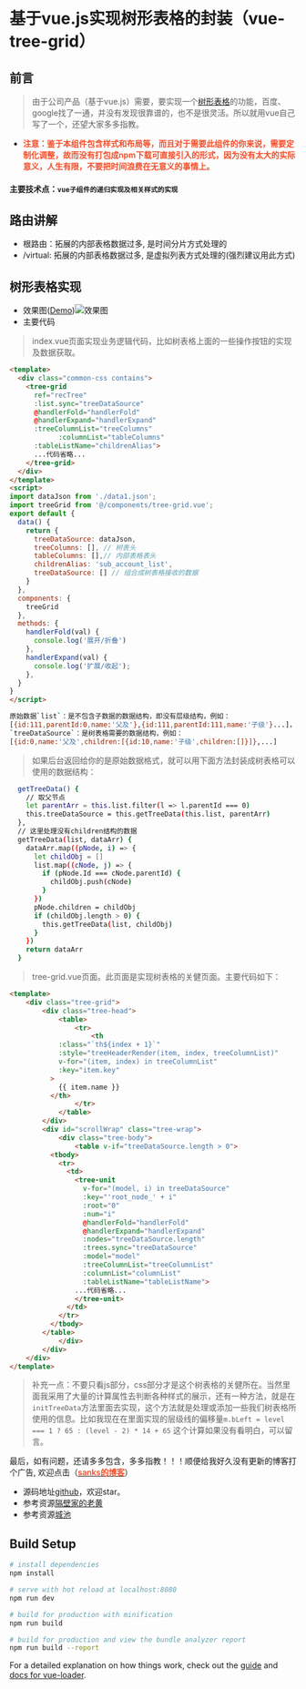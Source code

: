 # 基于vue.js实现树形表格的封装（vue-tree-grid）

## 前言
> 由于公司产品（基于vue.js）需要，要实现一个[树形表格](https://github.com/Inception-entry/vue-tree-grid)的功能，百度、google找了一通，并没有发现很靠谱的，也不是很灵活。所以就用vue自己写了一个，还望大家多多指教。
- <span style="color:#f24c27;font-weight:600">注意：鉴于本组件包含样式和布局等，而且对于需要此组件的你来说，需要定制化调整，故而没有打包成npm下载可直接引入的形式，因为没有太大的实际意义，人生有限，不要把时间浪费在无意义的事情上。</span>
#### 主要技术点：`vue子组件的递归实现及相关样式的实现`

## 路由讲解
- 根路由：拓展的内部表格数据过多, 是时间分片方式处理的
- /virtual: 拓展的内部表格数据过多, 是虚拟列表方式处理的(强烈建议用此方式)

## 树形表格实现
- 效果图([Demo](https://inception-entry.github.io/dist/#/))![效果图](https://inception-entry.github.io/dist/20230328_202702.gif)
- 主要代码
> index.vue页面实现业务逻辑代码，比如树表格上面的一些操作按钮的实现及数据获取。
>
``` html
<template>
  <div class="common-css contains">
    <tree-grid
      ref="recTree"
      :list.sync="treeDataSource"
      @handlerFold="handlerFold"
      @handlerExpand="handlerExpand"
      :treeColumnList="treeColumns"
			:columnList="tableColumns"
      :tableListName="childrenAlias">
      ...代码省略...
    </tree-grid>
  </div>
</template>
<script>
import dataJson from './data1.json';
import treeGrid from '@/components/tree-grid.vue';
export default {
  data() {
    return {
      treeDataSource: dataJson,
      treeColumns: [], // 树表头
      tableColumns: [],// 内部表格表头
      childrenAlias: 'sub_account_list',
      treeDataSource: [] // 组合成树表格接收的数据
    }
  },
  components: {
    treeGrid
  },
  methods: {
    handlerFold(val) {
      console.log('展开/折叠')
    },
    handlerExpand(val) {
      console.log('扩展/收起');
    },
  }
}
</script>
```
``` bash
原始数据`list`：是不包含子数据的数据结构，即没有层级结构，例如：
[{id:111,parentId:0,name:'父及'},{id:111,parentId:111,name:'子级'}...]，通过parentId来获取对应父子层级结构
`treeDataSource`：是树表格需要的数据结构，例如：
[{id:0,name:'父及',children:[{id:10,name:'子级',children:[]}]},...]
```
> 如果后台返回给你的是原始数据格式，就可以用下面方法封装成树表格可以使用的数据结构：
``` bash
  getTreeData() {
    // 取父节点
    let parentArr = this.list.filter(l => l.parentId === 0)
    this.treeDataSource = this.getTreeData(this.list, parentArr)
  },
  // 这里处理没有children结构的数据
  getTreeData(list, dataArr) {
    dataArr.map((pNode, i) => {
      let childObj = []
      list.map((cNode, j) => {
        if (pNode.Id === cNode.parentId) {
          childObj.push(cNode)
        }
      })
      pNode.children = childObj
      if (childObj.length > 0) {
        this.getTreeData(list, childObj)
      }
    })
    return dataArr
  }
```
> tree-grid.vue页面。此页面是实现树表格的关健页面。主要代码如下：
``` html
<template>
	<div class="tree-grid">
		<div class="tree-head">
			<table>
				<tr>
					<th
            :class="`th${index + 1}`"
            :style="treeHeaderRender(item, index, treeColumnList)"
            v-for="(item, index) in treeColumnList"
            :key="item.key"
          >
            {{ item.name }}
          </th>
				</tr>
			</table>
		</div>
		<div id="scrollWrap" class="tree-wrap">
			<div class="tree-body">
				<table v-if="treeDataSource.length > 0">
          <tbody>
            <tr>
              <td>
                <tree-unit
                  v-for="(model, i) in treeDataSource"
                  :key="'root_node_' + i"
                  :root="0"
                  :num="i"
                  @handlerFold="handlerFold"
                  @handlerExpand="handlerExpand"
                  :nodes="treeDataSource.length"
                  :trees.sync="treeDataSource"
                  :model="model"
                  :treeColumnList="treeColumnList"
                  :columnList="columnList"
                  :tableListName="tableListName">
                ...代码省略...
                </tree-unit>
              </td>
            </tr>
          </tbody>
        </table>
			</div>
		</div>
	</div>
</template>
```
> 补充一点：不要只看js部分，css部分才是这个树表格的关健所在。当然里面我采用了大量的计算属性去判断各种样式的展示，还有一种方法，就是在`initTreeData`方法里面去实现，这个方法就是处理或添加一些我们树表格所使用的信息。比如我现在在里面实现的层级线的偏移量`m.bLeft = level === 1 ? 65 : (level - 2) * 14 + 65` 这个计算如果没有看明白，可以留言。

最后，如有问题，还请多多包含，多多指教！！！顺便给我好久没有更新的博客打个广告,
欢迎点击（[<span style="color:#f24c27;font-weight:600">sanks的博客</span>](https://www.sanks-blog.com/)）
- 源码地址[github](https://github.com/Inception-entry/vue-tree-grid)，欢迎star。
- 参考资源[隔壁家的老黄](https://www.cnblogs.com/ychl/p/6075106.html)
- 参考资源[城池](https://juejin.cn/post/6844903645624926215)


## Build Setup

``` bash
# install dependencies
npm install

# serve with hot reload at localhost:8080
npm run dev

# build for production with minification
npm run build

# build for production and view the bundle analyzer report
npm run build --report
```

For a detailed explanation on how things work, check out the [guide](http://vuejs-templates.github.io/webpack/) and [docs for vue-loader](http://vuejs.github.io/vue-loader).
